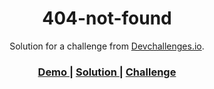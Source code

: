 <h1 align="center">404-not-found</h1>

<div align="center">
   Solution for a challenge from  <a href="http://devchallenges.io" target="_blank">Devchallenges.io</a>.
</div>

<div align="center">
  <h3>
    <a href="https://{https://uwais-ix.github.io/devchallenges.io-resp-web/404-not-found/}">
      Demo
    </a>
    <span> | </span>
    <a href="https://{https://github.com/uwais-ix/devchallenges.io-resp-web/tree/main/404-not-found}">
      Solution
    </a>
    <span> | </span>
    <a href="https://devchallenges.io/challenges/wBunSb7FPrIepJZAg0sY">
      Challenge
    </a>
  </h3>
</div>

